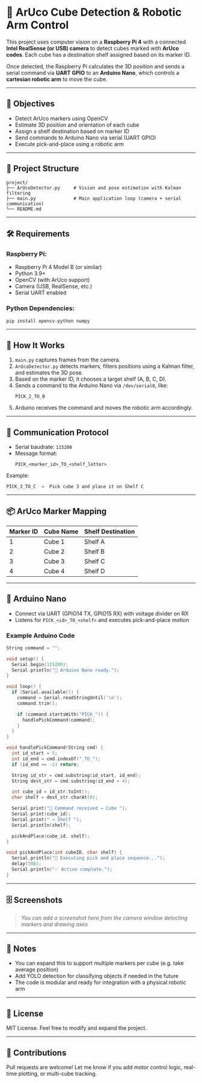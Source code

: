 # 🤖 ArUco Cube Detection & Robotic Arm Control

This project uses computer vision on a **Raspberry Pi 4** with a connected **Intel RealSense (or USB) camera** to detect cubes marked with **ArUco codes**. Each cube has a destination shelf assigned based on its marker ID.

Once detected, the Raspberry Pi calculates the 3D position and sends a serial command via **UART GPIO** to an **Arduino Nano**, which controls a **cartesian robotic arm** to move the cube.

---

## 🎯 Objectives

- Detect ArUco markers using OpenCV
- Estimate 3D position and orientation of each cube
- Assign a shelf destination based on marker ID
- Send commands to Arduino Nano via serial (UART GPIO)
- Execute pick-and-place using a robotic arm

---

## 📂 Project Structure

```
project/
├── ArUcoDetector.py     # Vision and pose estimation with Kalman filtering
├── main.py              # Main application loop (camera + serial communication)
└── README.md
```

---

## 🛠️ Requirements

### Raspberry Pi:

- Raspberry Pi 4 Model B (or similar)
- Python 3.9+
- OpenCV (with ArUco support)
- Camera (USB, RealSense, etc.)
- Serial UART enabled

### Python Dependencies:

```bash
pip install opencv-python numpy
```

---

## 🚀 How It Works

1. `main.py` captures frames from the camera.
2. `ArUcoDetector.py` detects markers, filters positions using a Kalman filter, and estimates the 3D pose.
3. Based on the marker ID, it chooses a target shelf (A, B, C, D).
4. Sends a command to the Arduino Nano via `/dev/serial0`, like:
   ```
   PICK_2_TO_B
   ```
5. Arduino receives the command and moves the robotic arm accordingly.

---

## 🔁 Communication Protocol

- Serial baudrate: `115200`
- Message format:
  ```
  PICK_<marker_id>_TO_<shelf_letter>
  ```

Example:

```text
PICK_3_TO_C  →  Pick cube 3 and place it on Shelf C
```

---

## 📦 ArUco Marker Mapping

| Marker ID | Cube Name | Shelf Destination |
| --------- | --------- | ----------------- |
| 1         | Cube 1    | Shelf A           |
| 2         | Cube 2    | Shelf B           |
| 3         | Cube 3    | Shelf C           |
| 4         | Cube 4    | Shelf D           |

---

## 🔧 Arduino Nano

- Connect via UART (GPIO14 TX, GPIO15 RX) with voltage divider on RX
- Listens for `PICK_<id>_TO_<shelf>` and executes pick-and-place motion

### Example Arduino Code

```cpp
String command = "";

void setup() {
  Serial.begin(115200);
  Serial.println("🔧 Arduino Nano ready.");
}

void loop() {
  if (Serial.available()) {
    command = Serial.readStringUntil('\n');
    command.trim();

    if (command.startsWith("PICK_")) {
      handlePickCommand(command);
    }
  }
}

void handlePickCommand(String cmd) {
  int id_start = 5;
  int id_end = cmd.indexOf("_TO_");
  if (id_end == -1) return;

  String id_str = cmd.substring(id_start, id_end);
  String dest_str = cmd.substring(id_end + 4);

  int cube_id = id_str.toInt();
  char shelf = dest_str.charAt(0);

  Serial.print("🎯 Command received → Cube ");
  Serial.print(cube_id);
  Serial.print(" → Shelf ");
  Serial.println(shelf);

  pickAndPlace(cube_id, shelf);
}

void pickAndPlace(int cubeID, char shelf) {
  Serial.println("🔄 Executing pick and place sequence...");
  delay(500);
  Serial.println("✅ Action complete.");
}
```

---

## 🗄️ Screenshots

> *You can add a screenshot here from the camera window detecting markers and drawing axes*

---

## 📌 Notes

- You can expand this to support multiple markers per cube (e.g. take average position)
- Add YOLO detection for classifying objects if needed in the future
- The code is modular and ready for integration with a physical robotic arm

---

## 📄 License

MIT License. Feel free to modify and expand the project.

---

## 🤝 Contributions

Pull requests are welcome! Let me know if you add motor control logic, real-time plotting, or multi-cube tracking.